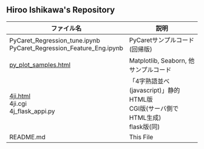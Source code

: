 ## Hiroo Ishikawa's Repository

|ファイル名|説明|
|-----|-----|
|PyCaret_Regression_tune.ipynb<br>PyCaret_Regression_Feature_Eng.ipynb|PyCaretサンプルコード(回帰版)|
|[py_plot_samples.html](https://hr-ishikawa.github.io/pub/py_plot_samples.html)|Matplotlib, Seaborn, 他 サンプルコード|
|[4ji.html](https://hr-ishikawa.github.io/pub/4ji.html)<br>4ji.cgi<br>4j_flask_appi.py|「4字熟語並べ(javascript)」静的HTML版<br>CGI版(サーバ側でHTML生成)<br>flask版(同)|
|README.md|This File|
